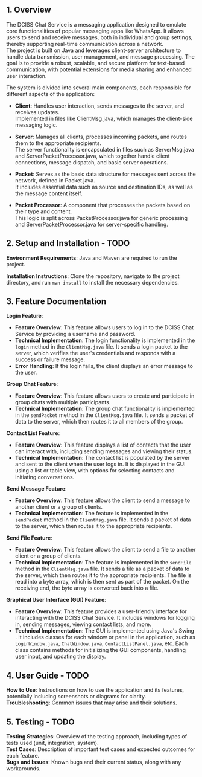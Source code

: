 ## 1. Overview

   The DCISS Chat Service is a messaging application designed to emulate core functionalities of popular messaging apps like WhatsApp. 
   It allows users to send and receive messages, both in individual and group settings, thereby supporting real-time communication across a network.  
   The project is built on Java and leverages client-server architecture to handle data transmission, user management, and message processing. 
   The goal is to provide a robust, scalable, and secure platform for text-based communication, with potential extensions for media sharing and enhanced user interaction.
   
   The system is divided into several main components, each responsible for different aspects of the application:  

   * **Client**: Handles user interaction, sends messages to the server, and receives updates.  
   Implemented in files like ClientMsg.java, which manages the client-side messaging logic.  

  * **Server**: Manages all clients, processes incoming packets, and routes them to the appropriate recipients.  
  The server functionality is encapsulated in files such as ServerMsg.java and ServerPacketProcessor.java, which together handle client connections, message dispatch, and basic server operations.  

  * **Packet**: Serves as the basic data structure for messages sent across the network, defined in Packet.java.  
  It includes essential data such as source and destination IDs, as well as the message content itself.

  * **Packet Processor**: A component that processes the packets based on their type and content.  
  This logic is split across PacketProcessor.java for generic processing and ServerPacketProcessor.java for server-specific handling.

## 2. Setup and Installation - TODO

**Environment Requirements**: Java and Maven are required to run the project.

**Installation Instructions**: Clone the repository, navigate to the project directory, and run `mvn install` to install the necessary dependencies.

## 3. Feature Documentation

**Login Feature**:
* **Feature Overview**: This feature allows users to log in to the DCISS Chat Service by providing a username and password.
* **Technical Implementation**: The login functionality is implemented in the `login` method in the `ClientMsg.java` file. It sends a login packet to the server, which verifies the user's credentials and responds with a success or failure message.
* **Error Handling**: If the login fails, the client displays an error message to the user.

**Group Chat Feature**:
* **Feature Overview**: This feature allows users to create and participate in group chats with multiple participants.
* **Technical Implementation**: The group chat functionality is implemented in the `sendPacket` method in the `ClientMsg.java` file. It sends a packet of data to the server, which then routes it to all members of the group.

**Contact List Feature**:
* **Feature Overview**: This feature displays a list of contacts that the user can interact with, including sending messages and viewing their status.
* **Technical Implementation**: The contact list is populated by the server and sent to the client when the user logs in. It is displayed in the GUI using a list or table view, with options for selecting contacts and initiating conversations.

**Send Message Feature**:
* **Feature Overview**: This feature allows the client to send a message to another client or a group of clients.
* **Technical Implementation**: The feature is implemented in the `sendPacket` method in the `ClientMsg.java` file. It sends a packet of data to the server, which then routes it to the appropriate recipients.

**Send File Feature**:
* **Feature Overview**: This feature allows the client to send a file to another client or a group of clients.
* **Technical Implementation**: The feature is implemented in the `sendFile` method in the `ClientMsg.java` file. It sends a file as a packet of data to the server, which then routes it to the appropriate recipients. The file is read into a byte array, which is then sent as part of the packet. On the receiving end, the byte array is converted back into a file.

**Graphical User Interface (GUI) Feature**:
* **Feature Overview**: This feature provides a user-friendly interface for interacting with the DCISS Chat Service. It includes windows for logging in, sending messages, viewing contact lists, and more.
* **Technical Implementation**: The GUI is implemented using Java's Swing . It includes classes for each window or panel in the application, such as `LoginWindow.java`, `ChatWindow.java`, `ContactListPanel.java`, etc. Each class contains methods for initializing the GUI components, handling user input, and updating the display.

## 4. User Guide - TODO

   **How to Use**: Instructions on how to use the application and its features, potentially including screenshots or diagrams for clarity.  
   **Troubleshooting**: Common issues that may arise and their solutions.

## 5. Testing - TODO

   **Testing Strategies**: Overview of the testing approach, including types of tests used (unit, integration, system).  
   **Test Cases**: Description of important test cases and expected outcomes for each feature.  
   **Bugs and Issues**: Known bugs and their current status, along with any workarounds.